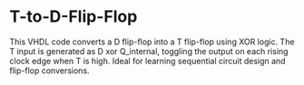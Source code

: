 # T-to-D-Flip-Flop
This VHDL code converts a D flip-flop into a T flip-flop using XOR logic. The T input is generated as D xor Q_internal, toggling the output on each rising clock edge when T is high. Ideal for learning sequential circuit design and flip-flop conversions.
